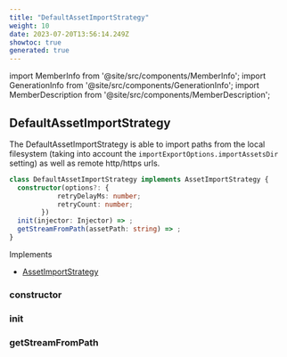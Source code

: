 ```yaml
---
title: "DefaultAssetImportStrategy"
weight: 10
date: 2023-07-20T13:56:14.249Z
showtoc: true
generated: true
---
```

<!-- This file was generated from the Vendure source. Do not modify. Instead, re-run the "docs:build" script -->
import MemberInfo from '@site/src/components/MemberInfo';
import GenerationInfo from '@site/src/components/GenerationInfo';
import MemberDescription from '@site/src/components/MemberDescription';


## DefaultAssetImportStrategy

<GenerationInfo sourceFile="packages/core/src/config/asset-import-strategy/default-asset-import-strategy.ts" sourceLine="50" packageName="@vendure/core" since="1.7.0" />

The DefaultAssetImportStrategy is able to import paths from the local filesystem (taking into account the
`importExportOptions.importAssetsDir` setting) as well as remote http/https urls.

```ts title="Signature"
class DefaultAssetImportStrategy implements AssetImportStrategy {
  constructor(options?: {
            retryDelayMs: number;
            retryCount: number;
        })
  init(injector: Injector) => ;
  getStreamFromPath(assetPath: string) => ;
}
```
Implements

 * <a href='/typescript-api/import-export/asset-import-strategy#assetimportstrategy'>AssetImportStrategy</a>



### constructor

<MemberInfo kind="method" type="(options?: {             retryDelayMs: number;             retryCount: number;         }) => DefaultAssetImportStrategy"   />


### init

<MemberInfo kind="method" type="(injector: <a href='/typescript-api/common/injector#injector'>Injector</a>) => "   />


### getStreamFromPath

<MemberInfo kind="method" type="(assetPath: string) => "   />


